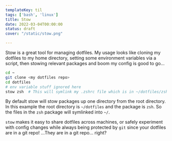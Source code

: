 ```yaml
---
templateKey: til
tags: ['bash', 'linux']
title: Stow
date: 2022-03-04T00:00:00
status: draft
cover: "/static/stow.png"

---
```


Stow is a great tool for managing dotfiles. My usage looks like cloning my dotfiles to my home directory, setting some environment variables via a script, then stowing relevant packages and boom my config is good to go...

```bash
cd ~
git clone <my dotfiles repo>
cd dotfiles
# env variable stuff ignored here
stow zsh  # This will symlink my .zshrc file which is in ~/dotfiles/zsh to ~/.zshrc
```
By default stow will stow packages up one directory from the root directory. 
In this example the root directory is `~/dotfiles` and the package is `zsh`.
So the files in the `zsh` package will symlinked into `~/`.

`stow` makes it easy to share dotfiles across machines, or safely experiment with config changes while always being protected by `git` since your dotfiles are in a git repo!
...They are in a git repo... right?
